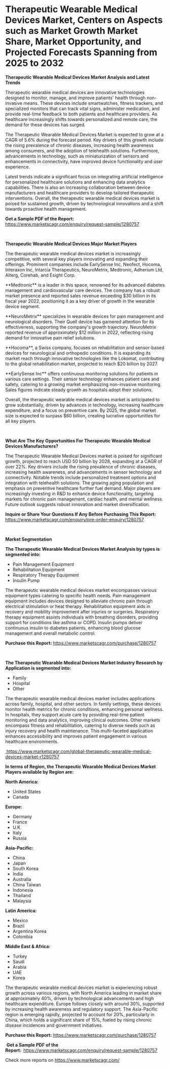 <p><h1>Therapeutic Wearable Medical Devices Market, Centers on Aspects such as Market Growth Market Share, Market Opportunity, and Projected Forecasts Spanning from 2025 to 2032</h1></p><p><strong>Therapeutic Wearable Medical Devices Market Analysis and Latest Trends</strong></p>
<p><p>Therapeutic wearable medical devices are innovative technologies designed to monitor, manage, and improve patients' health through non-invasive means. These devices include smartwatches, fitness trackers, and specialized monitors that can track vital signs, administer medication, and provide real-time feedback to both patients and healthcare providers. As healthcare increasingly shifts towards personalized and remote care, the demand for these devices has surged.</p><p>The Therapeutic Wearable Medical Devices Market is expected to grow at a CAGR of 5.6% during the forecast period. Key drivers of this growth include the rising prevalence of chronic diseases, increasing health awareness among consumers, and the adoption of telehealth solutions. Furthermore, advancements in technology, such as miniaturization of sensors and enhancements in connectivity, have improved device functionality and user experience. </p><p>Latest trends indicate a significant focus on integrating artificial intelligence for personalized healthcare solutions and enhancing data analytics capabilities. There is also an increasing collaboration between device manufacturers and healthcare providers to develop tailored therapeutic interventions. Overall, the therapeutic wearable medical devices market is poised for sustained growth, driven by technological innovations and a shift towards proactive health management.</p></p>
<p><strong>Get a Sample PDF of the Report:&nbsp;</strong> <a href="https://www.marketscagr.com/enquiry/request-sample/1280757?utm_campaign=3460&utm_medium=2&utm_source=Github&utm_content=ia&utm_term=24032025&utm_id=therapeutic-wearable-medical-devices">https://www.marketscagr.com/enquiry/request-sample/1280757</a></p>
<p>&nbsp;</p>
<p><strong>Therapeutic Wearable Medical Devices Major Market Players</strong></p>
<p><p>The therapeutic wearable medical devices market is increasingly competitive, with several key players innovating and expanding their offerings. Prominent companies include EarlySense Inc, Neofect, Hocoma, Interaxon Inc, Intarcia Therapeutics, NeuroMetrix, Medtronic, Adherium Ltd, Alterg, Corehab, and Esight Corp.</p><p>**Medtronic** is a leader in this space, renowned for its advanced diabetes management and cardiovascular care devices. The company has a robust market presence and reported sales revenue exceeding $30 billion in its fiscal year 2022, positioning it as a key driver of growth in the wearable device segment.</p><p>**NeuroMetrix** specializes in wearable devices for pain management and neurological disorders. Their Quell device has garnered attention for its effectiveness, supporting the company's growth trajectory. NeuroMetrix reported revenue of approximately $12 million in 2022, reflecting rising demand for innovative pain relief solutions.</p><p>**Hocoma**, a Swiss company, focuses on rehabilitation and sensor-based devices for neurological and orthopedic conditions. It is expanding its market reach through innovative technologies like the Lokomat, contributing to the global rehabilitation market, projected to reach $20 billion by 2027.</p><p>**EarlySense Inc** offers continuous monitoring solutions for patients in various care settings. Their sensor technology enhances patient care and safety, catering to a growing market emphasizing non-invasive monitoring. Sales figures indicate steady growth as hospitals adopt their solutions.</p><p>Overall, the therapeutic wearable medical devices market is anticipated to grow substantially, driven by advances in technology, increasing healthcare expenditure, and a focus on preventive care. By 2025, the global market size is expected to surpass $60 billion, creating lucrative opportunities for all key players.</p></p>
<p>&nbsp;</p>
<p><strong>What Are The Key Opportunities For Therapeutic Wearable Medical Devices Manufacturers?</strong></p>
<p><p>The Therapeutic Wearable Medical Devices market is poised for significant growth, projected to reach USD 50 billion by 2028, expanding at a CAGR of over 22%. Key drivers include the rising prevalence of chronic diseases, increasing health awareness, and advancements in sensor technology and connectivity. Notable trends include personalized treatment options and integration with telehealth solutions. The growing aging population and emphasis on preventive healthcare further fuel demand. Major players are increasingly investing in R&D to enhance device functionality, targeting markets for chronic pain management, cardiac health, and mental wellness. Future outlook suggests robust innovation and market diversification.</p></p>
<p><strong>Inquire or Share Your Questions If Any Before Purchasing This Report:</strong> <a href="https://www.marketscagr.com/enquiry/pre-order-enquiry/1280757?utm_campaign=3460&utm_medium=2&utm_source=Github&utm_content=ia&utm_term=24032025&utm_id=therapeutic-wearable-medical-devices">https://www.marketscagr.com/enquiry/pre-order-enquiry/1280757</a></p>
<p>&nbsp;</p>
<p><strong>Market Segmentation</strong></p>
<p><strong>The Therapeutic Wearable Medical Devices Market Analysis by types is segmented into:</strong></p>
<p><ul><li>Pain Management Equipment</li><li>Rehabilitation Equipment</li><li>Respiratory Therapy Equipment</li><li>Insulin Pump</li></ul></p>
<p><p>The therapeutic wearable medical devices market encompasses various equipment types catering to specific health needs. Pain management equipment includes devices designed to alleviate chronic pain through electrical stimulation or heat therapy. Rehabilitation equipment aids in recovery and mobility improvement after injuries or surgeries. Respiratory therapy equipment assists individuals with breathing disorders, providing support for conditions like asthma or COPD. Insulin pumps deliver continuous insulin to diabetes patients, enhancing blood glucose management and overall metabolic control.</p></p>
<p><strong>Purchase this Report:&nbsp;</strong><a href="https://www.marketscagr.com/purchase/1280757?utm_campaign=3460&utm_medium=2&utm_source=Github&utm_content=ia&utm_term=24032025&utm_id=therapeutic-wearable-medical-devices">https://www.marketscagr.com/purchase/1280757</a></p>
<p>&nbsp;</p>
<p><strong>The Therapeutic Wearable Medical Devices Market Industry Research by Application is segmented into:</strong></p>
<p><ul><li>Family</li><li>Hospital</li><li>Other</li></ul></p>
<p><p>The therapeutic wearable medical devices market includes applications across family, hospital, and other sectors. In family settings, these devices monitor health metrics for chronic conditions, enhancing personal wellness. In hospitals, they support acute care by providing real-time patient monitoring and data analytics, improving clinical outcomes. Other markets encompass fitness and rehabilitation, catering to diverse needs such as injury recovery and health maintenance. This multi-faceted application enhances accessibility and improves patient engagement in various healthcare environments.</p></p>
<p><a href="https://www.marketscagr.com/global-therapeutic-wearable-medical-devices-market-r1280757?utm_campaign=3460&utm_medium=2&utm_source=Github&utm_content=ia&utm_term=24032025&utm_id=therapeutic-wearable-medical-devices">&nbsp;https://www.marketscagr.com/global-therapeutic-wearable-medical-devices-market-r1280757</a></p>
<p><strong>In terms of Region, the Therapeutic Wearable Medical Devices Market Players available by Region are:</strong></p>
<p>
    <p> <strong> North America: </strong>
        <ul>
            <li>United States</li>
            <li>Canada</li>
        </ul>
        </p> 
    <p> <strong> Europe: </strong>
        <ul>
            <li>Germany</li>
            <li>France</li>
            <li>U.K.</li>
            <li>Italy</li>
            <li>Russia</li>
        </ul>
        </p> 
    <p> <strong> Asia-Pacific: </strong>
        <ul>
            <li>China</li>
            <li>Japan</li>
            <li>South Korea</li>
            <li>India</li>
            <li>Australia</li>
            <li>China Taiwan</li>
            <li>Indonesia</li>
            <li>Thailand</li>
            <li>Malaysia</li>
        </ul>
        </p> 
    <p> <strong> Latin America: </strong>
        <ul>
            <li>Mexico</li>
            <li>Brazil</li>
            <li>Argentina Korea</li>
            <li>Colombia</li>
        </ul>
        </p> 
    <p> <strong> Middle East & Africa: </strong>
        <ul>
            <li>Turkey</li>
            <li>Saudi</li>
            <li>Arabia</li>
            <li>UAE</li>
            <li>Korea</li>
        </ul>
    </p>
    </p>
<p><p>The therapeutic wearable medical devices market is experiencing robust growth across various regions, with North America leading in market share at approximately 40%, driven by technological advancements and high healthcare expenditure. Europe follows closely with around 30%, supported by increasing health awareness and regulatory support. The Asia-Pacific region is emerging rapidly, projected to account for 20%, particularly in China, which holds a significant share of 15%, fueled by rising chronic disease incidences and government initiatives.</p></p>
<p><strong>Purchase this Report: </strong><a href="https://www.marketscagr.com/purchase/1280757?utm_campaign=3460&utm_medium=2&utm_source=Github&utm_content=ia&utm_term=24032025&utm_id=therapeutic-wearable-medical-devices">https://www.marketscagr.com/purchase/1280757</a></p>
<p>&nbsp;<strong>Get a Sample PDF of the Report:&nbsp;&nbsp;</strong><a href="https://www.marketscagr.com/enquiry/request-sample/1280757?utm_campaign=3460&utm_medium=2&utm_source=Github&utm_content=ia&utm_term=24032025&utm_id=therapeutic-wearable-medical-devices">https://www.marketscagr.com/enquiry/request-sample/1280757</a></p>
<p><strong></strong></p>
<p>Check more reports on <a href="https://www.marketscagr.com/?utm_campaign=3460&utm_medium=2&utm_source=Github&utm_content=ia&utm_term=24032025&utm_id=therapeutic-wearable-medical-devices">https://www.marketscagr.com/</a></p>